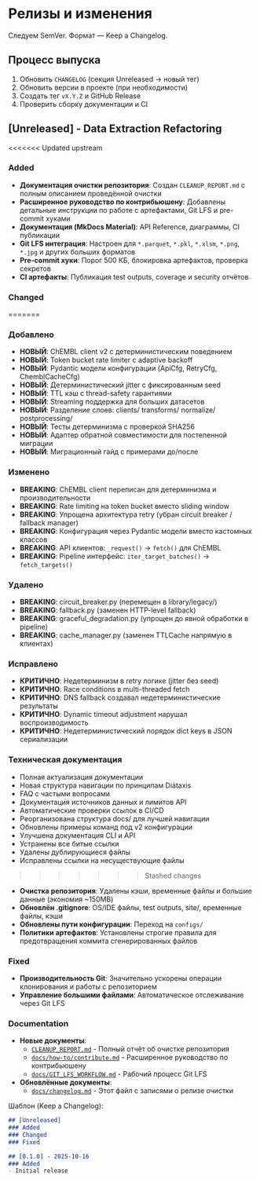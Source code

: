 # Релизы и изменения

Следуем SemVer. Формат — Keep a Changelog.

## Процесс выпуска

1. Обновить `CHANGELOG` (секция Unreleased → новый тег)
2. Обновить версии в проекте (при необходимости)
3. Создать тег `vX.Y.Z` и GitHub Release
4. Проверить сборку документации и CI

## [Unreleased] - Data Extraction Refactoring

<<<<<<< Updated upstream
### Added

- **Документация очистки репозитория**: Создан `CLEANUP_REPORT.md` с полным описанием проведённой очистки
- **Расширенное руководство по контрибьюшену**: Добавлены детальные инструкции по работе с артефактами, Git LFS и pre-commit хуками
- **Документация (MkDocs Material)**: API Reference, диаграммы, CI публикации
- **Git LFS интеграция**: Настроен для `*.parquet`, `*.pkl`, `*.xlsm`, `*.png`, `*.jpg` и других больших форматов
- **Pre-commit хуки**: Порог 500 КБ, блокировка артефактов, проверка секретов
- **CI артефакты**: Публикация test outputs, coverage и security отчётов

### Changed
=======
### Добавлено
- **НОВЫЙ**: ChEMBL client v2 с детерминистическим поведением
- **НОВЫЙ**: Token bucket rate limiter с adaptive backoff
- **НОВЫЙ**: Pydantic модели конфигурации (ApiCfg, RetryCfg, ChemblCacheCfg)
- **НОВЫЙ**: Детерминистический jitter с фиксированным seed
- **НОВЫЙ**: TTL кэш с thread-safety гарантиями
- **НОВЫЙ**: Streaming поддержка для больших датасетов
- **НОВЫЙ**: Разделение слоев: clients/ transforms/ normalize/ postprocessing/
- **НОВЫЙ**: Тесты детерминизма с проверкой SHA256
- **НОВЫЙ**: Адаптер обратной совместимости для постепенной миграции
- **НОВЫЙ**: Миграционный гайд с примерами до/после

### Изменено
- **BREAKING**: ChEMBL client переписан для детерминизма и производительности
- **BREAKING**: Rate limiting на token bucket вместо sliding window
- **BREAKING**: Упрощена архитектура retry (убран circuit breaker / fallback manager)
- **BREAKING**: Конфигурация через Pydantic модели вместо кастомных классов
- **BREAKING**: API клиентов: `_request()` → `fetch()` для ChEMBL
- **BREAKING**: Pipeline интерфейс: `iter_target_batches()` → `fetch_targets()`

### Удалено
- **BREAKING**: circuit_breaker.py (перемещен в library/legacy/)
- **BREAKING**: fallback.py (заменен HTTP-level fallback)
- **BREAKING**: graceful_degradation.py (упрощен до явной обработки в pipeline)
- **BREAKING**: cache_manager.py (заменен TTLCache напрямую в клиентах)

### Исправлено
- **КРИТИЧНО**: Недетерминизм в retry логике (jitter без seed)
- **КРИТИЧНО**: Race conditions в multi-threaded fetch
- **КРИТИЧНО**: DNS fallback создавал недетерминистические результаты
- **КРИТИЧНО**: Dynamic timeout adjustment нарушал воспроизводимость
- **КРИТИЧНО**: Недетерминистический порядок dict keys в JSON сериализации

### Техническая документация
- Полная актуализация документации
- Новая структура навигации по принципам Diátaxis
- FAQ с частыми вопросами
- Документация источников данных и лимитов API
- Автоматические проверки ссылок в CI/CD
- Реорганизована структура docs/ для лучшей навигации
- Обновлены примеры команд под v2 конфигурации
- Улучшена документация CLI и API
- Устранены все битые ссылки
- Удалены дублирующиеся файлы
- Исправлены ссылки на несуществующие файлы
>>>>>>> Stashed changes

- **Очистка репозитория**: Удалены кэши, временные файлы и большие данные (экономия ~150MB)
- **Обновлён .gitignore**: OS/IDE файлы, test outputs, site/, временные файлы, кэши
- **Обновлены пути конфигурации**: Переход на `configs/`
- **Политики артефактов**: Установлены строгие правила для предотвращения коммита сгенерированных файлов

### Fixed

- **Производительность Git**: Значительно ускорены операции клонирования и работы с репозиторием
- **Управление большими файлами**: Автоматическое отслеживание через Git LFS

### Documentation

- **Новые документы**:
  - [`CLEANUP_REPORT.md`](../../CLEANUP_REPORT.md) - Полный отчёт об очистке репозитория
  - [`docs/how-to/contribute.md`](how-to/contribute.md) - Расширенное руководство по контрибьюшену
  - [`docs/GIT_LFS_WORKFLOW.md`](GIT_LFS_WORKFLOW.md) - Рабочий процесс Git LFS
- **Обновлённые документы**:
  - [`docs/changelog.md`](changelog.md) - Этот файл с записями о релизе очистки

Шаблон (Keep a Changelog):

```markdown
## [Unreleased]
### Added
### Changed
### Fixed

## [0.1.0] - 2025-10-16
### Added
- Initial release
```
